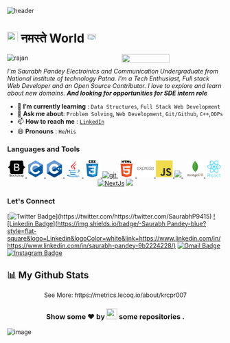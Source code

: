 <!-- [![@krcpr007's Holopin board](https://holopin.me/krcpr007)](https://holopin.io/@krcpr007) -->
![header](https://user-images.githubusercontent.com/85401522/193738869-1aae5c48-37b8-487d-bedb-de2dba39fd5e.png)
<h1><img src="https://imgur.com/CTPzCrS.gif" height=25px width=25px> <b> नमस्ते World </b> <img src="https://imgur.com/TFzFv3D.gif" height=20px width=20px></h1>
<img src="https://imgur.com/Z9n1y5S.gif" height=47% width=47% align="right">
<p align="left"> <img src="https://komarev.com/ghpvc/?username=krcpr007" alt="rajan" /> </p>

<p><i> I'm Saurabh Pandey Electroinics and Communication Undergraduate from National institute of technology Patna. I'm a Tech Enthusiast, Full stack Web Developer and an Open Source Contributor. I love to explore and learn about new domains. <b>And looking for opportunities for SDE intern role </b> </i></p>
<ul>
<li> 🌱 <b>I’m currently learning</b> : <code>Data Structures</code>, <code>Full Stack Web Development</code></li>
<li> 💬 <b>Ask me about</b>: <code>Problem Solving</code>, <code>Web Development</code>, <code>Git/Github</code>, <code>C++</code>,<code>OOPs</code></li>
<li> 📫 <b>How to reach me</b> : <code><a href="https://www.linkedin.com/in/saurabh-pandey-9b2224228/">LinkedIn</a></code></li>

<li> 😄 <b>Pronouns</b> : <code>He</code>/<code>His</code></li>
<!-- <li> ⚡ <b>Fun fact</b> : </li> -->
</ul>

<h3>Languages and Tools</h3>
  <p align="center"> 
  <a href="https://getbootstrap.com" target="_blank"> <img src="https://raw.githubusercontent.com/devicons/devicon/master/icons/bootstrap/bootstrap-plain-wordmark.svg" alt="bootstrap" width="40" height="40"/> </a> 
  <a href="https://www.cprogramming.com/" target="_blank"> <img src="https://raw.githubusercontent.com/devicons/devicon/master/icons/c/c-original.svg" alt="c" width="40" height="40"/> </a>
  <a href="https://www.w3schools.com/cpp/" target="_blank"> <img src="https://raw.githubusercontent.com/devicons/devicon/master/icons/cplusplus/cplusplus-original.svg" alt="cplusplus" width="40" height="40"/> </a> 
  <a href="https://www.java.com" target="_blank"> <img src="https://raw.githubusercontent.com/devicons/devicon/master/icons/java/java-original.svg" alt="java" width="40" height="40"/> </a> 
  <a href="https://www.w3schools.com/css/" target="_blank"> <img src="https://raw.githubusercontent.com/devicons/devicon/master/icons/css3/css3-original-wordmark.svg" alt="css3" width="40" height="40"/> </a> 
  <a href="https://git-scm.com/" target="_blank"> <img src="https://www.vectorlogo.zone/logos/git-scm/git-scm-icon.svg" alt="git" width="40" height="40"/> </a> 
  <a href="https://www.w3.org/html/" target="_blank"> <img src="https://raw.githubusercontent.com/devicons/devicon/master/icons/html5/html5-original-wordmark.svg" alt="html5" width="40" height="40"/> </a>
  <a href="https://expressjs.com" target="_blank"> <img src="https://raw.githubusercontent.com/devicons/devicon/master/icons/express/express-original-wordmark.svg" alt="express" width="40" height="40"/> </a>
  <a href="https://developer.mozilla.org/en-US/docs/Web/JavaScript" target="_blank"> <img src="https://raw.githubusercontent.com/devicons/devicon/master/icons/javascript/javascript-original.svg" alt="javascript" width="40" height="40"/> </a> 
  <a style="padding-right:8px;" href="https://nodejs.org" target="_blank"> <img src="https://img.icons8.com/color/48/000000/nodejs.png"/> </a> 
  <a href="https://www.mongodb.com/" target="_blank"> <img src="https://raw.githubusercontent.com/devicons/devicon/master/icons/mongodb/mongodb-original-wordmark.svg" alt="mongodb" width="40" height="40"/> </a>  
  <a href="https://reactjs.org/" target="_blank"> <img src="https://raw.githubusercontent.com/devicons/devicon/master/icons/react/react-original-wordmark.svg" alt="react" width="40" height="40"/> </a>
  <a href="https://nextjs.org/" target="_blank"><img src="https://cdn.jsdelivr.net/gh/devicons/devicon/icons/nextjs/nextjs-line.svg" alt="NextJs" width="40" height="40" /></a>
  <a href="https://firebase.google.com/" target="_blank"> <img src="https://img.icons8.com/color/48/000000/firebase.png"/> </a> 

</p>

<h3>Let's Connect</h3>
<p align="center"> 

[![Twitter Badge](https://img.shields.io/badge/-@SaurabhP9415-1ca0f1?style=flat-square&labelColor=1ca0f1&logo=twitter&logoColor=white&link=https://twitter.com/_aayushimittal_)](https://twitter.com/https://twitter.com/SaurabhP9415)
[![Linkedin Badge](https://img.shields.io/badge/-Saurabh Pandey-blue?style=flat-square&logo=Linkedin&logoColor=white&link=https://www.linkedin.com/in/https://www.linkedin.com/in/saurabh-pandey-9b2224228/)](https://www.linkedin.com/in/https://www.linkedin.com/in/saurabh-pandey-9b2224228)
[![Gmail Badge](https://img.shields.io/badge/-saurabhpandey5794@gmail.com-c14438?style=flat-square&logo=Gmail&logoColor=black&link=mailto:saurabhpabdey5794@gmail.com)](mailto:saurabhpandey5794@gmail.com)
[![Instagram Badge](https://img.shields.io/badge/-@pandey_saurabh1008-c14438?style=flat-square&logo=Instagram&logoColor=pink&link=https://www.instagram.com/pandey_saurabh1008)](https://www.instagram.com/pandey_saurabh1008)

</p>


</p>


## 📊 My Github Stats

  
 

<p align="center">See More: https://metrics.lecoq.io/about/krcpr007</p>

<h3 align="center">Show some ❤ by <img src="https://imgur.com/o7ncZFp.jpg" height=25px width=25px> some repositories .</h3>

![image](https://github.githubassets.com/images/modules/site/home/footer-illustration.svg)

</center>
